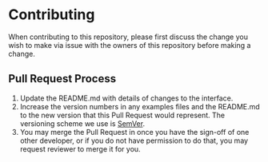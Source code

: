 # Contributing

When contributing to this repository, please first discuss the change you wish to make via issue
with the owners of this repository before making a change. 

## Pull Request Process

1. Update the README.md with details of changes to the interface.
2. Increase the version numbers in any examples files and the README.md to the new version that this
   Pull Request would represent. The versioning scheme we use is [SemVer](http://semver.org/).
3. You may merge the Pull Request in once you have the sign-off of one other developer, or if you 
   do not have permission to do that, you may request reviewer to merge it for you.